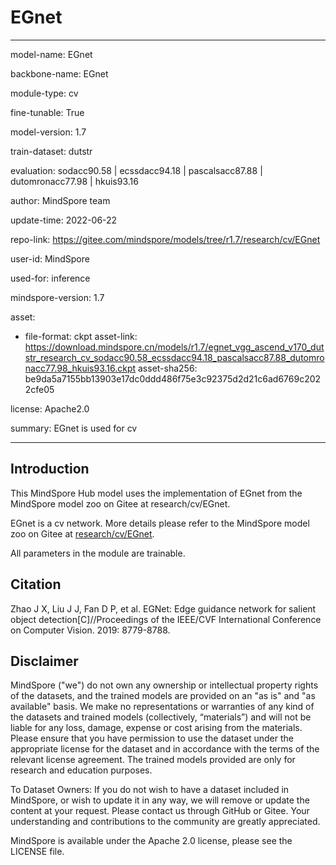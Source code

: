 # EGnet

---

model-name: EGnet

backbone-name: EGnet

module-type: cv

fine-tunable: True

model-version: 1.7

train-dataset: dutstr

evaluation: sodacc90.58 | ecssdacc94.18 | pascalsacc87.88 | dutomronacc77.98 | hkuis93.16

author: MindSpore team

update-time: 2022-06-22

repo-link: <https://gitee.com/mindspore/models/tree/r1.7/research/cv/EGnet>

user-id: MindSpore

used-for: inference

mindspore-version: 1.7

asset:

-
    file-format: ckpt
    asset-link: <https://download.mindspore.cn/models/r1.7/egnet_vgg_ascend_v170_dutstr_research_cv_sodacc90.58_ecssdacc94.18_pascalsacc87.88_dutomronacc77.98_hkuis93.16.ckpt>
    asset-sha256: be9da5a7155bb13903e17dc0ddd486f75e3c92375d2d21c6ad6769c2022cfe05

license: Apache2.0

summary: EGnet is used for cv

---

## Introduction

This MindSpore Hub model uses the implementation of EGnet from the MindSpore model zoo on Gitee at research/cv/EGnet.

EGnet is a cv network. More details please refer to the MindSpore model zoo on Gitee at [research/cv/EGnet](https://gitee.com/mindspore/models/blob/r1.7/research/cv/EGnet/README_CN.md).

All parameters in the module are trainable.

## Citation

Zhao J X, Liu J J, Fan D P, et al. EGNet: Edge guidance network for salient object detection[C]//Proceedings of the IEEE/CVF International Conference on Computer Vision. 2019: 8779-8788.

## Disclaimer

MindSpore ("we") do not own any ownership or intellectual property rights of the datasets, and the trained models are provided on an "as is" and "as available" basis. We make no representations or warranties of any kind of the datasets and trained models (collectively, “materials”) and will not be liable for any loss, damage, expense or cost arising from the materials. Please ensure that you have permission to use the dataset under the appropriate license for the dataset and in accordance with the terms of the relevant license agreement. The trained models provided are only for research and education purposes.

To Dataset Owners: If you do not wish to have a dataset included in MindSpore, or wish to update it in any way, we will remove or update the content at your request. Please contact us through GitHub or Gitee. Your understanding and contributions to the community are greatly appreciated.

MindSpore is available under the Apache 2.0 license, please see the LICENSE file.
